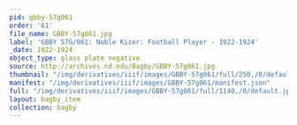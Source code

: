 ```yaml
---
pid: gbby-57g061
order: '61'
file_name: GBBY-57g061.jpg
label: 'GBBY 57G/061: Noble Kizer: Football Player - 1922-1924'
_date: 1922-1924
object_type: glass plate negative
source: http://archives.nd.edu/Bagby/GBBY-57g061.jpg
thumbnail: "/img/derivatives/iiif/images/GBBY-57g061/full/250,/0/default.jpg"
manifest: "/img/derivatives/iiif/images/GBBY-57g061/manifest.json"
full: "/img/derivatives/iiif/images/GBBY-57g061/full/1140,/0/default.jpg"
layout: bagby_item
collection: bagby
---
```


